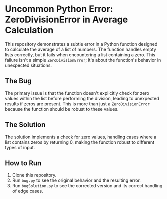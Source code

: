 # Uncommon Python Error: ZeroDivisionError in Average Calculation

This repository demonstrates a subtle error in a Python function designed to calculate the average of a list of numbers. The function handles empty lists correctly, but it fails when encountering a list containing a zero. This failure isn't a simple `ZeroDivisionError`; it's about the function's behavior in unexpected situations.

## The Bug

The primary issue is that the function doesn't explicitly check for zero values within the list before performing the division, leading to unexpected results if zeros are present.  This is more than just a `ZeroDivisionError` because the function should be robust to these values.

## The Solution

The solution implements a check for zero values, handling cases where a list contains zeros by returning 0, making the function robust to different types of input.

## How to Run

1. Clone this repository.
2. Run `bug.py` to see the original behavior and the resulting error.
3. Run `bugSolution.py` to see the corrected version and its correct handling of edge cases.